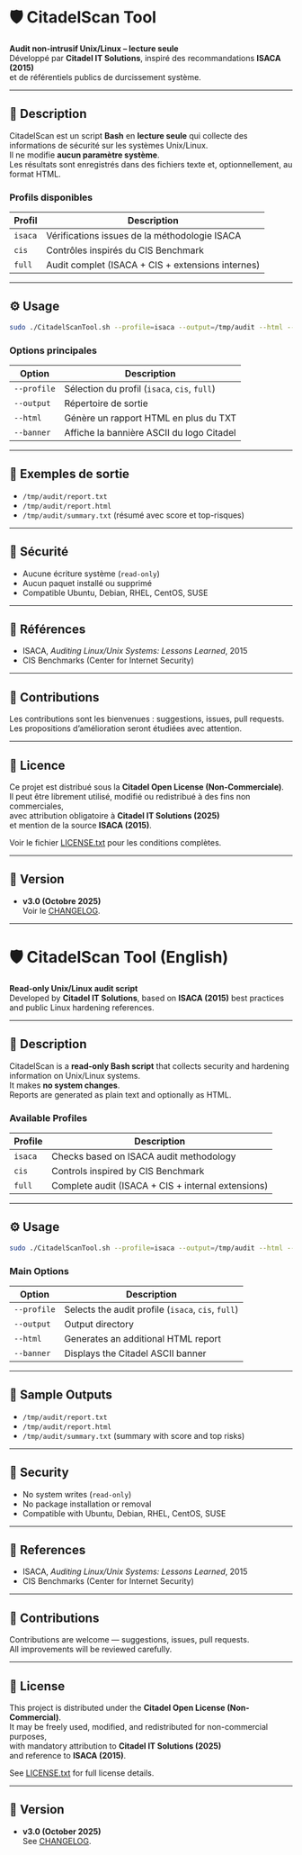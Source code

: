 # 🛡️ CitadelScan Tool

**Audit non-intrusif Unix/Linux – lecture seule**  
Développé par **Citadel IT Solutions**, inspiré des recommandations **ISACA (2015)**  
et de référentiels publics de durcissement système.

---

## 📖 Description

CitadelScan est un script **Bash** en **lecture seule** qui collecte des informations
de sécurité sur les systèmes Unix/Linux.  
Il ne modifie **aucun paramètre système**.  
Les résultats sont enregistrés dans des fichiers texte et, optionnellement, au format HTML.

### Profils disponibles

| Profil | Description |
|--------|--------------|
| `isaca` | Vérifications issues de la méthodologie ISACA |
| `cis`   | Contrôles inspirés du CIS Benchmark |
| `full`  | Audit complet (ISACA + CIS + extensions internes) |

---

## ⚙️ Usage

```bash
sudo ./CitadelScanTool.sh --profile=isaca --output=/tmp/audit --html --banner=auto
```

### Options principales

| Option | Description |
|--------|--------------|
| `--profile` | Sélection du profil (`isaca`, `cis`, `full`) |
| `--output` | Répertoire de sortie |
| `--html` | Génère un rapport HTML en plus du TXT |
| `--banner` | Affiche la bannière ASCII du logo Citadel |

---

## 🧾 Exemples de sortie

- `/tmp/audit/report.txt`
- `/tmp/audit/report.html`
- `/tmp/audit/summary.txt` (résumé avec score et top-risques)

---

## 🔐 Sécurité

- Aucune écriture système (`read-only`)
- Aucun paquet installé ou supprimé
- Compatible Ubuntu, Debian, RHEL, CentOS, SUSE

---

## 🧩 Références

- ISACA, *Auditing Linux/Unix Systems: Lessons Learned*, 2015  
- CIS Benchmarks (Center for Internet Security)

---

## 🤝 Contributions

Les contributions sont les bienvenues : suggestions, issues, pull requests.  
Les propositions d’amélioration seront étudiées avec attention.

---

## 🪪 Licence

Ce projet est distribué sous la **Citadel Open License (Non-Commerciale)**.  
Il peut être librement utilisé, modifié ou redistribué à des fins non commerciales,  
avec attribution obligatoire à **Citadel IT Solutions (2025)**  
et mention de la source **ISACA (2015)**.

Voir le fichier [LICENSE.txt](LICENSE.txt) pour les conditions complètes.

---

## 📅 Version

- **v3.0 (Octobre 2025)**  
  Voir le [CHANGELOG](CHANGELOG.md).

---

# 🛡️ CitadelScan Tool (English)

**Read-only Unix/Linux audit script**  
Developed by **Citadel IT Solutions**, based on **ISACA (2015)** best practices  
and public Linux hardening references.

---

## 📖 Description

CitadelScan is a **read-only Bash script** that collects security and hardening
information on Unix/Linux systems.  
It makes **no system changes**.  
Reports are generated as plain text and optionally as HTML.

### Available Profiles

| Profile | Description |
|----------|--------------|
| `isaca` | Checks based on ISACA audit methodology |
| `cis` | Controls inspired by CIS Benchmark |
| `full` | Complete audit (ISACA + CIS + internal extensions) |

---

## ⚙️ Usage

```bash
sudo ./CitadelScanTool.sh --profile=isaca --output=/tmp/audit --html --banner=auto
```

### Main Options

| Option | Description |
|---------|-------------|
| `--profile` | Selects the audit profile (`isaca`, `cis`, `full`) |
| `--output` | Output directory |
| `--html` | Generates an additional HTML report |
| `--banner` | Displays the Citadel ASCII banner |

---

## 🧾 Sample Outputs

- `/tmp/audit/report.txt`
- `/tmp/audit/report.html`
- `/tmp/audit/summary.txt` (summary with score and top risks)

---

## 🔐 Security

- No system writes (`read-only`)
- No package installation or removal
- Compatible with Ubuntu, Debian, RHEL, CentOS, SUSE

---

## 🧩 References

- ISACA, *Auditing Linux/Unix Systems: Lessons Learned*, 2015  
- CIS Benchmarks (Center for Internet Security)

---

## 🤝 Contributions

Contributions are welcome — suggestions, issues, pull requests.  
All improvements will be reviewed carefully.

---

## 🪪 License

This project is distributed under the **Citadel Open License (Non-Commercial)**.  
It may be freely used, modified, and redistributed for non-commercial purposes,  
with mandatory attribution to **Citadel IT Solutions (2025)**  
and reference to **ISACA (2015)**.

See [LICENSE.txt](LICENSE.txt) for full license details.

---

## 📅 Version

- **v3.0 (October 2025)**  
  See [CHANGELOG](CHANGELOG.md).
